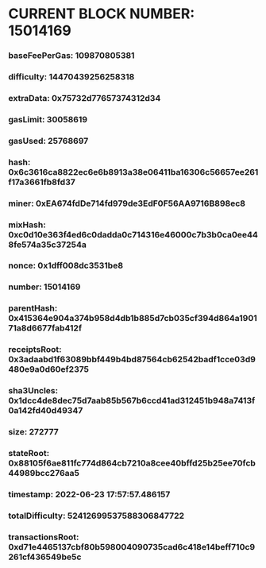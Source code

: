 # CURRENT BLOCK NUMBER: 15014169

### baseFeePerGas: 109870805381
### difficulty: 14470439256258318
### extraData: 0x75732d77657374312d34
### gasLimit: 30058619
### gasUsed: 25768697
### hash: 0x6c3616ca8822ec6e6b8913a38e06411ba16306c56657ee261f17a3661fb8fd37
### miner: 0xEA674fdDe714fd979de3EdF0F56AA9716B898ec8
### mixHash: 0xc0d10e363f4ed6c0dadda0c714316e46000c7b3b0ca0ee448fe574a35c37254a
### nonce: 0x1dff008dc3531be8
### number: 15014169
### parentHash: 0x415364e904a374b958d4db1b885d7cb035cf394d864a190171a8d6677fab412f
### receiptsRoot: 0x3adaabd1f63089bbf449b4bd87564cb62542badf1cce03d9480e9a0d60ef2375
### sha3Uncles: 0x1dcc4de8dec75d7aab85b567b6ccd41ad312451b948a7413f0a142fd40d49347
### size: 272777
### stateRoot: 0x88105f6ae811fc774d864cb7210a8cee40bffd25b25ee70fcb44989bcc276aa5
### timestamp: 2022-06-23 17:57:57.486157
### totalDifficulty: 52412699537588306847722
### transactionsRoot: 0xd71e4465137cbf80b598004090735cad6c418e14beff710c9261cf436549be5c
